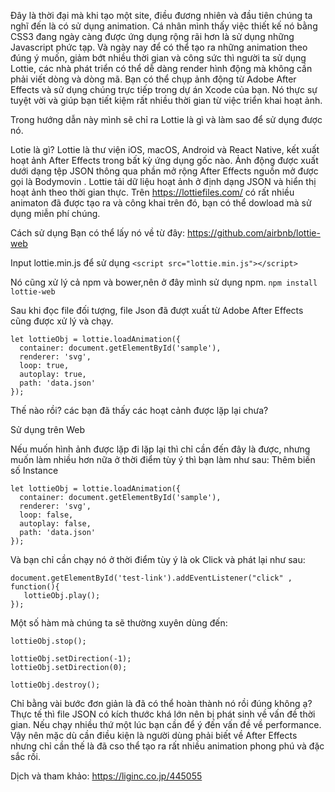Đây là thời đại mà khi tạo một site, điều đương nhiên và đầu tiên chúng ta nghĩ đến là có sử dụng animation. 
Cá nhân mình thấy việc thiết kế nó bằng CSS3 đang ngày càng được ứng dụng rộng rãi hơn là sử dụng những Javascript phức tạp. 
Và ngày nay để có thể tạo ra những animation theo đúng ý muốn, giảm bớt nhiều thời gian và công sức thì người ta sử dụng Lottie,  các nhà phát triển có thể dễ dàng render hình động mà không cần phải viết dòng và dòng mã. Bạn có thể chụp ảnh động từ Adobe After Effects và sử dụng chúng trực tiếp trong dự án Xcode của bạn. Nó thực sự tuyệt vời và giúp bạn tiết kiệm rất nhiều thời gian từ việc triển khai hoạt ảnh.

Trong hướng dẫn này mình sẽ chỉ ra Lottie là gì và làm sao để sử dụng được nó.

Lotie là gì?
Lottie là thư viện iOS, macOS, Android và React Native, kết xuất hoạt ảnh After Effects trong bất kỳ ứng dụng gốc nào. Ảnh động được xuất dưới dạng tệp JSON thông qua phần mở rộng After Effects nguồn mở được gọi là Bodymovin . Lottie tải dữ liệu hoạt ảnh ở định dạng JSON và hiển thị hoạt ảnh theo thời gian thực.
Trên https://lottiefiles.com/  có rất nhiều animaton đã được tạo ra và công khai trên đó, bạn có thể dowload mà sử dụng miễn phí chúng.

Cách sử dụng 
Bạn có thể lấy nó về từ đây:
https://github.com/airbnb/lottie-web

Input lottie.min.js để sử dụng 
`<script src="lottie.min.js"></script>`

Nó cũng xử lý cả npm và bower,nên ở đây mình sử dụng npm. 
`npm install lottie-web`

Sau khi đọc file đối tượng, file Json đã đượt xuất từ Adobe After Effects cũng được xử lý và chạy. 
```
let lottieObj = lottie.loadAnimation({
  container: document.getElementById('sample'), 
  renderer: 'svg', 
  loop: true,
  autoplay: true, 
  path: 'data.json' 
});
```
Thế nào rồi? các bạn đã thấy các hoạt cảnh được lặp lại chưa?

Sử dụng trên Web

Nếu muốn hình ảnh được lặp đi lặp lại thì chỉ cần đến đây là được, nhưng muốn làm nhiều hơn nữa ở thời điểm tùy ý thì bạn làm như sau:
Thêm biến số Instance
```
let lottieObj = lottie.loadAnimation({
  container: document.getElementById('sample'), 
  renderer: 'svg', 
  loop: false, 
  autoplay: false, 
  path: 'data.json' 
});
```

Và bạn chỉ cần chạy nó ở thời điểm tùy ý là ok 
Click và phát lại như sau:

```
document.getElementById('test-link').addEventListener("click" , function(){
   lottieObj.play();
});
```
Một số hàm mà chúng ta sẽ thường xuyên dùng đến:
```
lottieObj.stop(); 

lottieObj.setDirection(-1); 
lottieObj.setDirection(0);

lottieObj.destroy();
```

Chỉ bằng vài bước đơn giản là đã có thể hoàn thành nó rồi đúng không ạ?
Thực tế thì file JSON có kích thước khá lớn nên bị phát sinh về vấn đề thời gian. Nếu chạy nhiều thứ một lúc bạn cần để ý đến vấn đề về performance. 
Vậy nên mặc dù cần điều kiện là người dùng phải biết về After Effects nhưng chỉ cần thế là đã cso thể tạo ra rất nhiều animation phong phú và đặc sắc rồi. 

Dịch và tham khảo: https://liginc.co.jp/445055